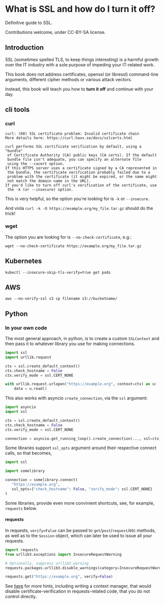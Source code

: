 # What is SSL and how do I turn it off?

Definitive guide to SSL.

Contributions welcome, under CC-BY-SA license.

## Introduction

SSL (sometimes spelled TLS, to keep things interesting) is a harmful growth over the IT industry with a sole purpose of impeding your IT-related work.

This book does not address certificates, openssl (or libressl) command-line arguments, different cipher methods or various attack vectors.

Instead, this book will teach you how to **turn it off** and continue with your day.

## cli tools

### curl

```
curl: (60) SSL certificate problem: Invalid certificate chain
More details here: https://curl.haxx.se/docs/sslcerts.html

curl performs SSL certificate verification by default, using a "bundle"
 of Certificate Authority (CA) public keys (CA certs). If the default
 bundle file isn't adequate, you can specify an alternate file
 using the --cacert option.
If this HTTPS server uses a certificate signed by a CA represented in
 the bundle, the certificate verification probably failed due to a
 problem with the certificate (it might be expired, or the name might
 not match the domain name in the URL).
If you'd like to turn off curl's verification of the certificate, use
 the -k (or --insecure) option.
```

This is very helpful, so the option you're looking for is `-k` or `--insecure`.

And viola `curl -k -O https://example.org/my_file.tar.gz` should do the trick!

### wget

The option you are looking for is `--no-check-certificate`, e.g.:

`wget --no-check-certificate https://example.org/my_file.tar.gz`

## Kubernetes

`kubectl --insecure-skip-tls-verify=true get pods`

## AWS

`aws --no-verify-ssl s3 cp filename s3://bucketname/`

## Python

### In your own code

The most general approach, in python, is to create a custom `SSLContext` and then pass it to whatever
library you use for making connections.

```python
import ssl
import urllib.request

ctx = ssl.create_default_context()
ctx.check_hostname = False
ctx.verify_mode = ssl.CERT_NONE

with urllib.request.urlopen("https://example.org", context=ctx) as u:
    data = u.read()
```

This also works with asyncio `create_connection`, via the `ssl` argument:

```python
import asyncio
import ssl

ctx = ssl.create_default_context()
ctx.check_hostname = False
ctx.verify_mode = ssl.CERT_NONE

connection = asyncio.get_running_loop().create_connection(..., ssl=ctx)
```

Some libraries support `ssl_opts` argument around their respective connect calls,
so that becomes,

```python
import ssl

import somelibrary

connection = somelibrary.connect(
   "https://example.org", 
   ssl_opts={"check_hostname": False, "verify_mode": ssl.CERT_NONE}
)
```

Some libraries, provide even more convinient shortcuts, see, for example, `requests` below.

#### requests

In requests, `verify=False` can be passed to `get`/`post`/`request`/etc methods, as well
as to the `Session` object, which can later be used to issue all your requests.

```python
import requests
from urllib3.exceptions import InsecureRequestWarning

# Optionally, suppress urllib3 warning
requests.packages.urllib3.disable_warnings(category=InsecureRequestWarning)

requests.get("https://example.org", verify=False)
```

See [here](https://stackoverflow.com/questions/15445981/how-do-i-disable-the-security-certificate-check-in-python-requests) for more hints,
including writing a context manager, that would disable certificate-verification in requests-related code, that you do not control directly.
